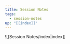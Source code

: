 ```yaml
---
title: Session Notes
tags:
  - session-notes
up: "[[index]]"
---
```

![[Session Notes/index|index]] 

